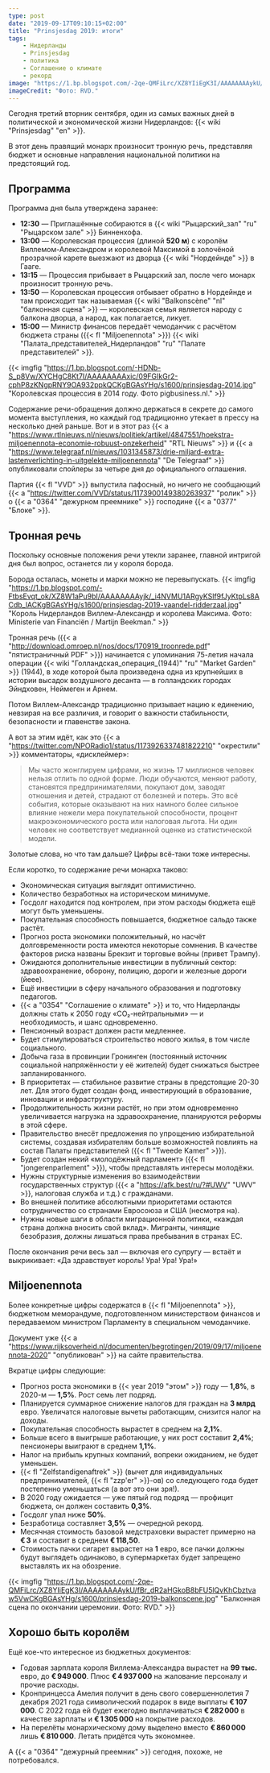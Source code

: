 ```yaml
---
type: post
date: "2019-09-17T09:10:15+02:00"
title: "Prinsjesdag 2019: итоги"
tags:
    - Нидерланды
    - Prinsjesdag
    - политика
    - Соглашение о климате
    - рекорд
image: "https://1.bp.blogspot.com/-2qe-QMFiLrc/XZ8YIiEgK3I/AAAAAAAAykU/fBr_dR2aHGkoB8bFU5lQvKhCbztvaw5VwCKgBGAsYHg/s1600/prinsjesdag-2019-balkonscene.jpg"
imageCredit: "Фото: RVD."
---
```


Сегодня третий вторник сентября, один из самых важных дней в политической и экономической жизни Нидерландов: {{< wiki "Prinsjesdag" "en" >}}.

В этот день правящий монарх произносит тронную речь, представляя бюджет и основные направления национальной политики на предстоящий год.

<!--more-->

## Программа

Программа дня была утверждена заранее:

* **12:30** — Приглашённые собираются в {{< wiki "Рыцарский_зал" "ru" "Рыцарском зале" >}} Бинненхофа.
* **13:00** — Королевская процессия (длиной **520 м**) с королём Виллемом-Александром и королевой Максимой в золочёной прозрачной карете выезжают из дворца {{< wiki "Нордейнде" >}} в Гааге.
* **13:15** — Процессия прибывает в Рыцарский зал, после чего монарх произносит тронную речь.
* **13:50** — Королевская процессия отбывает обратно в Нордейнде и там происходит так называемая {{< wiki "Balkonscène" "nl" "балконная сцена" >}} — королевская семья является народу с балкона дворца, а народ, как полагается, ликует.
* **15:00** — Министр финансов передаёт чемоданчик с расчётом бюджета страны ({{< fl "Miljoenennota" >}}) {{< wiki "Палата_представителей_Нидерландов" "ru" "Палате представителей" >}}.

{{< imgfig "https://1.bp.blogspot.com/-HDNb-S_p8Vw/XYCHgC8Kt7I/AAAAAAAAxic/09FGIkGr2-cphP8zKNgpRNY9OA932ppkQCKgBGAsYHg/s1600/prinsjesdag-2014.jpg" "Королевская процессия в 2014 году. Фото pigbusiness.nl." >}}

Содержание речи-обращения должно держаться в секрете до самого момента выступления, но каждый год традиционно утекает в прессу на несколько дней раньше. Вот и в этот раз {{< a "https://www.rtlnieuws.nl/nieuws/politiek/artikel/4847551/hoekstra-miljoenennota-economie-robuust-onzekerheid" "RTL Nieuws" >}} и {{< a "https://www.telegraaf.nl/nieuws/1031345873/drie-miljard-extra-lastenverlichting-in-uitgelekte-miljoenennota" "De Telegraaf" >}} опубликовали спойлеры за четыре дня до официального оглашения.

Партия {{< fl "VVD" >}} выпустила пафосный, но ничего не сообщающий {{< a "https://twitter.com/VVD/status/1173900149380263937" "ролик" >}} о {{< a "0364" "дежурном преемнике" >}} господине {{< a "0377" "Блоке" >}}.

## Тронная речь

Поскольку основные положения речи утекли заранее, главной интригой дня был вопрос, останется ли у короля борода.

Борода осталась, монеты и марки можно не перевыпускать.
{{< imgfig "https://1.bp.blogspot.com/-FtbsEvqt_ok/XZ8W1aPu9bI/AAAAAAAAyjk/_i4NVMU1ARgyKSlf9fJyKtpLs8ACdb_lACKgBGAsYHg/s1600/prinsjesdag-2019-vaandel-ridderzaal.jpg" "Король Нидерландов Виллем-Александр и королева Максима. Фото: Ministerie van Financiën / Martijn Beekman." >}}

Тронная речь ({{< a "http://download.omroep.nl/nos/docs/170919_troonrede.pdf" "пятистраничный PDF" >}}) начинается с упоминания 75-летия начала операции {{< wiki "Голландская_операция_(1944)" "ru" "Market Garden" >}} (1944), в ходе которой была произведена одна из крупнейших в истории высадок воздушного десанта — в голландских городах Эйндховен, Неймеген и Арнем.

Потом Виллем-Александр традиционно призывает нацию к единению, невзирая на все различия, и говорит о важности стабильности, безопасности и главенстве закона.

А вот за этим идёт, как это {{< a "https://twitter.com/NPORadio1/status/1173926337481822210" "окрестили" >}} комментаторы, «дисклеймер»:

> Мы часто жонглируем цифрами, но жизнь 17 миллионов человек нельзя отлить по одной форме. Люди обучаются, меняют работу, становятся предпринимателями, покупают дом, заводят отношения и детей, страдают от болезней и потерь. Это всё события, которые оказывают на них намного более сильное влияние нежели мера покупательной способности, процент макроэкономического роста или налоговая льгота. Ни один человек не соответствует медианной оценке из статистической модели.

Золотые слова, но что там дальше? Цифры всё-таки тоже интересны.

Если коротко, то содержание речи монарха таково:

* Экономическая ситуация выглядит оптимистично.
* Количество безработных на историческом минимуме.
* Госдолг находится под контролем, при этом расходы бюджета ещё могут быть уменьшены.
* Покупательная способность повышается, бюджетное сальдо также растёт.
* Прогноз роста экономики положительный, но насчёт долговременности роста имеются некоторые сомнения. В качестве факторов риска названы Брекзит и торговые войны (привет Трампу).
* Ожидаются дополнительные инвестиции в публичный сектор: здравоохранение, оборону, полицию, дороги и железные дороги (йеее).
* Ещё инвестиции в сферу начального образования и подготовку педагогов.
* {{< a "0354" "Соглашение о климате" >}} и то, что Нидерланды должны стать к 2050 году «CO₂-нейтральными» — и необходимость, и шанс одновременно.
* Пенсионный возраст должен расти медленнее.
* Будет стимулироваться строительство нового жилья, в том числе социального.
* Добыча газа в провинции Гронинген (постоянный источник социальной напряжённости у её жителей) будет снижаться быстрее запланированного.
* В приоритетах — стабильное развитие страны в предстоящие 20-30 лет. Для этого будет создан фонд, инвестирующий в образование, инновации и инфраструктуру.
* Продолжительность жизни растёт, но при этом одновременно увеличивается нагрузка на здравоохранение, планируются реформы в этой сфере.
* Правительство внесёт предложения по упрощению избирательной системы, создавая избирателям больше возможностей повлиять на состав Палаты представителей ({{< fl "Tweede Kamer" >}}).
* Будет создан некий «молодёжный парламент» ({{< fl "jongerenparlement" >}}), чтобы представлять интересы молодёжи.
* Нужны структурные изменения во взаимодействии государственных структур ({{< a "https://afk.best/ru/?#UWV" "UWV" >}}, налоговая служба и т.д.) с гражданами.
* Во внешней политике абсолютными приоритетами остаются сотрудничество со странами Евросоюза и США (несмотря на).
* Нужны новые шаги в области миграционной политики, «каждая страна должна вносить свой вклад». Мигранты, чинящие безобразия, должны лишаться права пребывания в странах ЕС.

После окончания речи весь зал — включая его супругу — встаёт и выкрикивает: «Да здравствует король! Ура! Ура! Ура!»

## Miljoenennota

Более конкретные цифры содержатся в {{< fl "Miljoenennota" >}}, бюджетном меморандуме, подготовленном министерством финансов и передаваемом министром Парламенту в специальном чемоданчике.

Документ уже {{< a "https://www.rijksoverheid.nl/documenten/begrotingen/2019/09/17/miljoenennota-2020" "опубликован" >}} на сайте правительства.

Вкратце цифры следующие:

* Прогноз роста экономики в {{< year 2019 "этом" >}} году — **1,8%**, в 2020-м — **1,5%**. Рост семь лет подряд.
* Планируется суммарное снижение налогов для граждан на **3 млрд** евро. Увеличатся налоговые вычеты работающим, снизится налог на доходы.
* Покупательная способность вырастет в среднем на **2,1%**.
* Больше всего в выигрыше работающие, у них рост составит **2,4%**; пенсионеры выиграют в среднем **1,1%**.
* Налог на прибыль крупных компаний, вопреки ожиданием, не будет уменьшен.
* {{< fl "Zelfstandigenaftrek" >}} (вычет для индивидуальных предпринимателей, {{< fl "zzp'er" >}}-ов) со следующего года будет постепенно уменьшаться (а вот это они зря!).
* В 2020 году ожидается — уже пятый год подряд — профицит бюджета, он должен составить **0,3%**.
* Госдолг упал ниже **50%**.
* Безработица составляет **3,5%** — очередной рекорд.
* Месячная стоимость базовой медстраховки вырастет примерно на **€ 3** и составит в среднем **€ 118,50**.
* Стоимость пачки сигарет вырастет на **1** евро, все пачки должны будут выглядеть одинаково, в супермаркетах будет запрещено выставлять их на обозрение.

{{< imgfig "https://1.bp.blogspot.com/-2qe-QMFiLrc/XZ8YIiEgK3I/AAAAAAAAykU/fBr_dR2aHGkoB8bFU5lQvKhCbztvaw5VwCKgBGAsYHg/s1600/prinsjesdag-2019-balkonscene.jpg" "Балконная сцена по окончании церемонии. Фото: RVD." >}}

## Хорошо быть королём

Ещё кое-что интересное из бюджетных документов:

* Годовая зарплата короля Виллема-Александра вырастет на **99 тыс.** евро, до **€ 949 000**. Плюс **€ 4 937 000** на жалование персоналу и прочие расходы.
* Кронпринцесса Амелия получит в день свого совершеннолетия 7 декабря 2021 года символический подарок в виде выплаты **€ 107 000**. С 2022 года ей будет ежегодно выплачиваться **€ 282 000** в качестве зарплаты и **€ 1 305 000** на покрытие расходов.
* На перелёты монархическому дому выделено вместо **€ 860 000** лишь **€ 810 000**. Летать придётся чуть экономнее.

А {{< a "0364" "дежурный преемник" >}} сегодня, похоже, не потребовался.